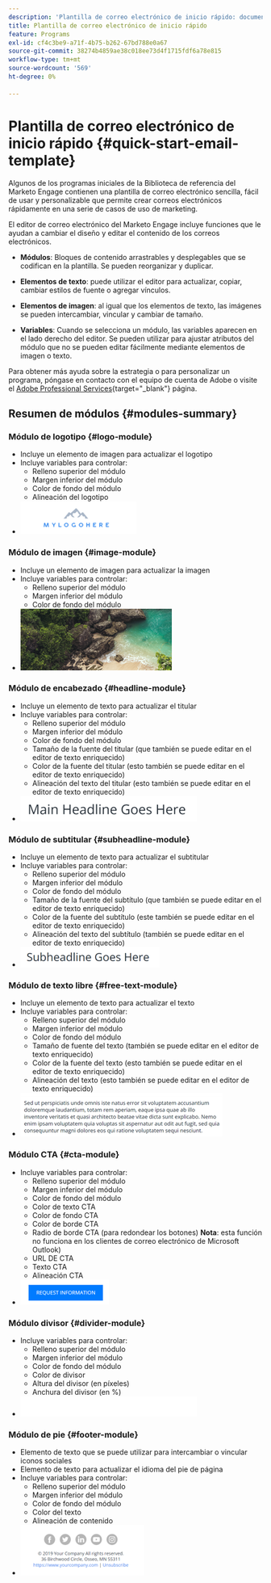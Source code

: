 ```yaml
---
description: 'Plantilla de correo electrónico de inicio rápido: documentos de Marketo, documentación del producto'
title: Plantilla de correo electrónico de inicio rápido
feature: Programs
exl-id: cf4c3be9-a71f-4b75-b262-67bd788e0a67
source-git-commit: 38274b4859ae38c018ee73d4f1715fdf6a78e815
workflow-type: tm+mt
source-wordcount: '569'
ht-degree: 0%

---
```


# Plantilla de correo electrónico de inicio rápido {#quick-start-email-template}

Algunos de los programas iniciales de la Biblioteca de referencia del Marketo Engage contienen una plantilla de correo electrónico sencilla, fácil de usar y personalizable que permite crear correos electrónicos rápidamente en una serie de casos de uso de marketing.

El editor de correo electrónico del Marketo Engage incluye funciones que le ayudan a cambiar el diseño y editar el contenido de los correos electrónicos.

* **Módulos**: Bloques de contenido arrastrables y desplegables que se codifican en la plantilla. Se pueden reorganizar y duplicar.

* **Elementos de texto**: puede utilizar el editor para actualizar, copiar, cambiar estilos de fuente o agregar vínculos.

* **Elementos de imagen**: al igual que los elementos de texto, las imágenes se pueden intercambiar, vincular y cambiar de tamaño.

* **Variables**: Cuando se selecciona un módulo, las variables aparecen en el lado derecho del editor. Se pueden utilizar para ajustar atributos del módulo que no se pueden editar fácilmente mediante elementos de imagen o texto.

Para obtener más ayuda sobre la estrategia o para personalizar un programa, póngase en contacto con el equipo de cuenta de Adobe o visite el [Adobe Professional Services](https://business.adobe.com/customers/consulting-services/main.html){target="_blank"} página.

## Resumen de módulos {#modules-summary}

### Módulo de logotipo {#logo-module}

* Incluye un elemento de imagen para actualizar el logotipo
* Incluye variables para controlar:
   * Relleno superior del módulo
   * Margen inferior del módulo
   * Color de fondo del módulo
   * Alineación del logotipo
* ![](assets/quick-start-email-template-1.png)

### Módulo de imagen {#image-module}

* Incluye un elemento de imagen para actualizar la imagen
* Incluye variables para controlar:
   * Relleno superior del módulo
   * Margen inferior del módulo
   * Color de fondo del módulo
* ![](assets/quick-start-email-template-2.png)

### Módulo de encabezado {#headline-module}

* Incluye un elemento de texto para actualizar el titular
* Incluye variables para controlar:
   * Relleno superior del módulo
   * Margen inferior del módulo
   * Color de fondo del módulo
   * Tamaño de la fuente del titular (que también se puede editar en el editor de texto enriquecido)
   * Color de la fuente del titular (esto también se puede editar en el editor de texto enriquecido)
   * Alineación del texto del titular (esto también se puede editar en el editor de texto enriquecido)
* ![](assets/quick-start-email-template-3.png)

### Módulo de subtitular {#subheadline-module}

* Incluye un elemento de texto para actualizar el subtitular
* Incluye variables para controlar:
   * Relleno superior del módulo
   * Margen inferior del módulo
   * Color de fondo del módulo
   * Tamaño de la fuente del subtítulo (que también se puede editar en el editor de texto enriquecido)
   * Color de la fuente del subtítulo (este también se puede editar en el editor de texto enriquecido)
   * Alineación del texto del subtítulo (también se puede editar en el editor de texto enriquecido)
* ![](assets/quick-start-email-template-4.png)

### Módulo de texto libre {#free-text-module}

* Incluye un elemento de texto para actualizar el texto
* Incluye variables para controlar:
   * Relleno superior del módulo
   * Margen inferior del módulo
   * Color de fondo del módulo
   * Tamaño de fuente del texto (también se puede editar en el editor de texto enriquecido)
   * Color de la fuente del texto (esto también se puede editar en el editor de texto enriquecido)
   * Alineación del texto (esto también se puede editar en el editor de texto enriquecido)
* ![](assets/quick-start-email-template-5.png)

### Módulo CTA {#cta-module}

* Incluye variables para controlar:
   * Relleno superior del módulo
   * Margen inferior del módulo
   * Color de fondo del módulo
   * Color de texto CTA
   * Color de fondo CTA
   * Color de borde CTA
   * Radio de borde CTA (para redondear los botones) **Nota**: esta función no funciona en los clientes de correo electrónico de Microsoft Outlook)
   * URL DE CTA
   * Texto CTA
   * Alineación CTA
* ![](assets/quick-start-email-template-6.png)

### Módulo divisor {#divider-module}

* Incluye variables para controlar:
   * Relleno superior del módulo
   * Margen inferior del módulo
   * Color de fondo del módulo
   * Color de divisor
   * Altura del divisor (en píxeles)
   * Anchura del divisor (en %)
* ![](assets/quick-start-email-template-7.png)

### Módulo de pie {#footer-module}

* Elemento de texto que se puede utilizar para intercambiar o vincular iconos sociales
* Elemento de texto para actualizar el idioma del pie de página
* Incluye variables para controlar:
   * Relleno superior del módulo
   * Margen inferior del módulo
   * Color de fondo del módulo
   * Color del texto
   * Alineación de contenido
* ![](assets/quick-start-email-template-8.png)
